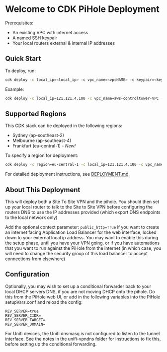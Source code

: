 # Welcome to CDK PiHole Deployment

Prerequisites:
* An existing VPC with internet access
* A named SSH keypair
* Your local routers external & internal IP addresses 

## Quick Start

To deploy, run:
```bash
cdk deploy -c local_ip=<local_ip> -c vpc_name=<vpcNAME> -c keypair=<keypairname> -c local_internal_cidr=<internalcidr/range> --all
```

Example:
```bash
cdk deploy -c local_ip=121.121.4.100 -c vpc_name=aws-controltower-VPC -c keypair=pihole -c local_internal_cidr=192.168.0.0/16 --all
```

## Supported Regions

This CDK stack can be deployed in the following regions:
* Sydney (ap-southeast-2)
* Melbourne (ap-southeast-4)
* Frankfurt (eu-central-1) - *New!*

To specify a region for deployment:
```bash
cdk deploy -c region=eu-central-1 -c local_ip=121.121.4.100 -c vpc_name=aws-controltower-VPC -c keypair=pihole -c local_internal_cidr=192.168.0.0/16 --all
```

For detailed deployment instructions, see [DEPLOYMENT.md](./DEPLOYMENT.md).

## About This Deployment

This will deploy both a Site To Site VPN and the pihole.
You should then set up your local router to talk to the Site to Site VPN before configuring the routers DNS to use the IP addresses provided (which export DNS endpoints to the local network only)

Add the optional context parameter: `public_http=True` if you want to create an internet facing Application Load Balancer for the web interface, locked down to your external local ip address. You may want to enable this during the setup phase, until you have your VPN going, or if you have automations that you want to run against the PiHole from the internet (in which case, you will need to change the security group of this load balancer to accept connections from elsewhere)

## Configuration

Optionally, you may wish to set up a conditional forwarder back to your local DHCP servers DNS, if you are not moving DHCP onto the pihole.
Do this from the PiHole web UI, or add in the following variables into the PiHole setupVars.conf and reload the config:
```
REV_SERVER=true
REV_SERVER_CIDR=
REV_SERVER_TARGET=
REV_SERVER_DOMAIN=
```

For Unifi devices, the Unifi dnsmasq is not configured to listen to the tunnel interface. See the notes in the unifi-vpndns folder for instructions to fix this, before setting up the conditional forwarding.
